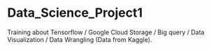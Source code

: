 # Data_Science_Project1

Training about Tensorflow / Google Cloud Storage / Big query / Data Visualization / Data Wrangling (Data from Kaggle).
